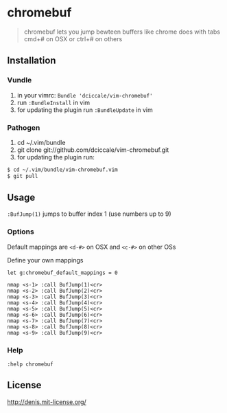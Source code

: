 # chromebuf

> chromebuf lets you jump bewteen buffers like chrome does with tabs cmd+# on OSX or ctrl+# on others

## Installation

### Vundle
1. in your vimrc: `Bundle 'dciccale/vim-chromebuf'`
2. run `:BundleInstall` in vim
3. for updating the plugin run `:BundleUpdate` in vim

### Pathogen
1. cd ~/.vim/bundle
2. git clone git://github.com/dciccale/vim-chromebuf.git
3. for updating the plugin run:

```bash
$ cd ~/.vim/bundle/vim-chromebuf.vim
$ git pull
```

## Usage

`:BufJump(1)` jumps to buffer index 1 (use numbers up to 9)

### Options

Default mappings are `<d-#>` on OSX and `<c-#>` on other OSs

Define your own mappings

```vim
let g:chromebuf_default_mappings = 0

nmap <s-1> :call BufJump(1)<cr>
nmap <s-2> :call BufJump(2)<cr>
nmap <s-3> :call BufJump(3)<cr>
nmap <s-4> :call BufJump(4)<cr>
nmap <s-5> :call BufJump(5)<cr>
nmap <s-6> :call BufJump(6)<cr>
nmap <s-7> :call BufJump(7)<cr>
nmap <s-8> :call BufJump(8)<cr>
nmap <s-9> :call BufJump(9)<cr>
```

### Help

`:help chromebuf`

## License
http://denis.mit-license.org/
